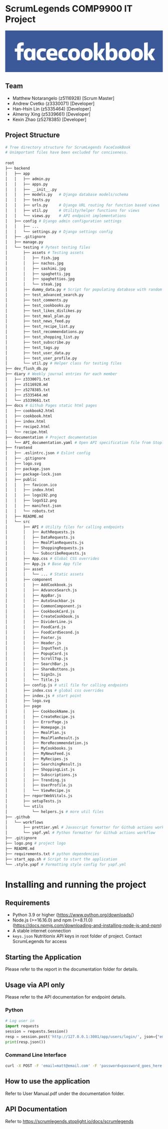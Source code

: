 # ScrumLegends COMP9900 IT Project

![logo](./logo.png)

## Team

- Matthew Notarangelo (z5116928) [Scrum Master]
- Andrew Cvetko (z3330071) [Developer]
- Han-Hsin Lin (z5335464) [Developer]
- Almersy Xing (z5339661) [Developer]
- Kexin Zhao (z5278385) [Developer]

## Project Structure

```sh
# Tree directory structure for ScrumLegends FaceCookBook
# Unimportant files have been excluded for conciseness.

root
├── backend
│   ├── app
│   │   ├── admin.py
│   │   ├── apps.py
│   │   ├── __init__.py
│   │   ├── models.py   # Django database models/schema
│   │   ├── tests.py
│   │   ├── urls.py     # Django URL routing for function based views
│   │   ├── util.py     # Utility/helper functions for views
│   │   └── views.py    # API endpoint implementations
│   ├── config # Django admin configuration settings
│   │   ├── ...
│   │   └── settings.py # Django settings config
│   ├── .gitignore
│   ├── manage.py
│   └── testing # Pytest testing files
│       ├── assets # Testing assets
│       │   ├── fish.jpg
│       │   ├── nachos.jpg
│       │   ├── sashimi.jpg
│       │   ├── spaghetti.jpg
│       │   ├── spaghettios.jpg
│       │   └── steak.jpg
│       ├── dummy_data.py # Script for populating database with random recipes
│       ├── test_advanced_search.py
│       ├── test_comments.py
│       ├── test_cookbooks.py
│       ├── test_likes_dislikes.py
│       ├── test_meal_plan.py
│       ├── test_news_feed.py
│       ├── test_recipe_list.py
│       ├── test_recommendations.py
│       ├── test_shopping_list.py
│       ├── test_subscribe.py
│       ├── test_tags.py
│       ├── test_user_data.py
│       ├── test_user_profile.py
│       └── util.py # Helper class for testing files
├── dev_flush_db.py
├── diary # Weekly journal entries for each member
│   ├── z3330071.txt
│   ├── z5116928.md
│   ├── z5278385.txt
│   ├── z5335464.md
│   └── z5339661.txt
├── docs # Github Pages static html pages
│   ├── cookbook2.html
│   ├── cookbook.html
│   ├── index.html
│   ├── recipe2.html
│   └── recipe.html
├── documentation # Project documentation
│   └── API_documentation.yaml # Open API specification file from Stoplight
├── frontend
│   ├── .eslintrc.json # Eslint config
│   ├── .gitignore
│   ├── logo.svg
│   ├── package.json
│   ├── package-lock.json
│   ├── public
│   │   ├── favicon.ico
│   │   ├── index.html
│   │   ├── logo192.png
│   │   ├── logo512.png
│   │   ├── manifest.json
│   │   └── robots.txt
│   ├── README.md
│   └── src
│       ├── API # Utility files for calling endpoints
│       │   ├── AuthRequests.js
│       │   ├── DataRequests.js
│       │   ├── MealPlanRequests.js
│       │   ├── ShoppingRequests.js
│       │   └── SubscribeRequests.js
│       ├── App.css # Global CSS overrides
│       ├── App.js # Base App file
│       ├── asset
│       │   └── ... # Static assets
│       ├── component
│       │   ├── AddCookbook.js
│       │   ├── AdvanceSearch.js
│       │   ├── AppBar.js
│       │   ├── AutoSnackbar.js
│       │   ├── CommonComponent.js
│       │   ├── CookbookCard.js
│       │   ├── CreateCookbook.js
│       │   ├── DividerLine.js
│       │   ├── FoodCard.js
│       │   ├── FoodCardSecond.js
│       │   ├── Footer.js
│       │   ├── Header.js
│       │   ├── InputText.js
│       │   ├── PopupCard.js
│       │   ├── ScrollTop.js
│       │   ├── SearchBar.js
│       │   ├── ShareButtons.js
│       │   ├── SignIn.js
│       │   └── Title.js
│       ├── config.js # util file for calling endpoints
│       ├── index.css # global css overrides
│       ├── index.js # start point
│       ├── logo.svg
│       ├── page
│       │   ├── CookbookName.js
│       │   ├── CreateRecipe.js
│       │   ├── ErrorPage.js
│       │   ├── Homepage.js
│       │   ├── MealPlan.js
│       │   ├── MealPlanResult.js
│       │   ├── MoreRecommendation.js
│       │   ├── MyCookbooks.js
│       │   ├── MyNewsFeed.js
│       │   ├── MyRecipes.js
│       │   ├── SearchingResult.js
│       │   ├── ShoppingList.js
│       │   ├── Subscriptions.js
│       │   ├── Trending.js
│       │   ├── UserProfile.js
│       │   └── ViewRecipe.js
│       ├── reportWebVitals.js
│       ├── setupTests.js
│       └── utils
│           └── helpers.js # more util files
├── .github
│   └── workflows
│       ├── prettier.yml # Javascript formatter for Github actions workflow
│       └── yapf.yml # Python formatter for Github actions workflow
├── .gitignore
├── logo.png # project logo
├── README.md
├── requirements.txt # python dependencies
├── start_app.sh # Script to start the application
└── .style.yapf # Formatting style config for yapf.yml
```

# Installing and running the project

## Requirements

- Python 3.9 or higher (https://www.python.org/downloads/)
- Node.js (>=16.16.0) and npm (>=8.11.0) (https://docs.npmjs.com/downloading-and-installing-node-js-and-npm)
- A stable internet connection
- `keys.json` Nutritionix API keys in root folder of project. Contact ScrumLegends for access

## Starting the Application

Please refer to the report in the documentation folder for details.

## Usage via API only

Please refer to the API documentation for endpoint details.

### Python

```py
# Log user in
import requests
session = requests.Session()
resp = session.post('http://127.0.0.1:3001/app/users/login/', json={"email": 'matt@email.com', "password": 'password_goes_here'})
print(resp.json())
```

### Command Line Interface

```bash
curl -X POST -F 'email=matt@email.com' -F 'password=password_goes_here' http://127.0.0.1:3001/app/users/login/
```

## How to use the application

Refer to User Manual.pdf under the documentation folder.

## API Documentation

Refer to https://scrumlegends.stoplight.io/docs/scrumlegends
